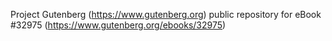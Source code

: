 Project Gutenberg (https://www.gutenberg.org) public repository for eBook #32975 (https://www.gutenberg.org/ebooks/32975)
